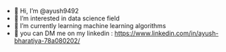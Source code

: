 - 👋 Hi, I’m @ayush9492
- 👀 I’m interested in data science field
- 🌱 I’m currently learning machine learning algorithms 
- 🚏 you can DM me on my linkedin : https://www.linkedin.com/in/ayush-bharatiya-78a080202/

<!---
ayush9492/ayush9492 is a ✨ special ✨ repository because its `README.md` (this file) appears on your GitHub profile.
You can click the Preview link to take a look at your changes.
--->
